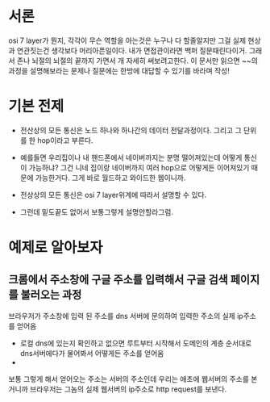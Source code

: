 # 서론
osi 7 layer가 뭔지, 각각이 무슨 역할을 아는것은 누구나 다 할줄알지만 그걸 실제 현상과 연관짓는건 생각보다 머리아픈일이다. 내가 면접관이라면 백퍼 질문때린다이거. 그래서 존나 뇌절의 뇌절의 끝까지 가면서 개 자세히 써보려고한다. 이 문서만 읽으면 ~~의 과정을 설명해보라는 문제나 질문에는 한방에 대답할 수 있기를 바라며 작성!

# 기본 전제

* 전산상의 모든 통신은 노드 하나와 하나간의 데이터 전달과정이다. 그리고 그 단위를 한 hop이라고 부른다.  
* 예를들면 우리집이나 내 핸드폰에서 네이버까지는 분명 떨어져있는데 어떻게 통신이 가능하냐? 그건 니네 집이랑 네이버까지 여러 hop으로 어떻게든 이어져있기 때문에 가능한거다. 그게 바로 월드하고 와이드한 웹이니까.

* 전상상의 모든 통신은 osi 7 layer위계에 따라서 설명할 수 있다.
* 그런데 밑도끝도 없어서 보통그렇게 설명안할라그럼.

# 예제로 알아보자

## 크롬에서 주소창에 구글 주소를 입력해서 구글 검색 페이지를 불러오는 과정

브라우저가 주소창에 입력 된 주소를 dns 서버에 문의하여 입력한 주소의 실제 ip주소를 얻어옴
* 로컬 dns에 있는지 확인하고 없으면 루트부터 시작해서 도메인의 계층 순서대로 dns서버에다가 물어봐서 어떻게든 주소를 얻어옴
* 

보통 그렇게 해서 얻어오는 주소는 서버의 주소인데 우리는 애초에 웹서버의 주소를 본거니까 브라우저는 그놈의 실제 웹서버의 ip주소로 http request를 보낸다.

